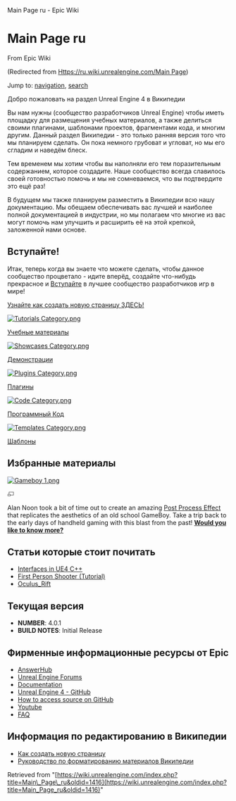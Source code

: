Main Page ru - Epic Wiki              

Main Page ru
============

From Epic Wiki

(Redirected from [Https://ru.wiki.unrealengine.com/Main Page](/index.php?title=Https://ru.wiki.unrealengine.com/Main_Page&redirect=no "Https://ru.wiki.unrealengine.com/Main Page"))

Jump to: [navigation](#mw-navigation), [search](#p-search)

Добро пожаловать на раздел Unreal Engine 4 в Википедии

Вы нам нужны (сообщество разработчиков Unreal Engine) чтобы иметь площадку для размещения учебных материалов, а также делиться своими плагинами, шаблонами проектов, фрагментами кода, и многим другим. Данный раздел Википедии - это только ранняя версия того что мы планируем сделать. Он пока немного грубоват и угловат, но мы его сгладим и наведём блеск.

Тем временем мы хотим чтобы вы наполняли его тем поразительным содержанием, которое создадите. Наше сообщество всегда славилось своей готовностью помочь и мы не сомневаемся, что вы подтвердите это ещё раз!

В будущем мы также планируем разместить в Википедии всю нашу документацию. Мы обещаем обеспечивать вас лучшей и наиболее полной документацией в индустрии, но мы полагаем что многие из вас могут помочь нам улучшить и расширить её на этой крепкой, заложенной нами основе.

Вступайте!
----------

Итак, теперь когда вы знаете что можете сделать, чтобы данное сообщество процветало - идите вперёд, создайте что-нибудь прекрасное и [Вступайте](/Get_Involved "Get Involved") в лучшее сообщество разработчиков игр в мире!

[Узнайте как создать новую страницу ЗДЕСЬ!](/Get_Involved#Adding_New_Pages "Get Involved")

[![Tutorials Category.png](https://d26ilriwvtzlb.cloudfront.net/9/97/Tutorials_Category.png)](/Category:Tutorials "Category:Tutorials")

[Учебные материалы](/Category:Tutorials "Category:Tutorials")

[![Showcases Category.png](https://d26ilriwvtzlb.cloudfront.net/3/34/Showcases_Category.png)](/Category:Showcases "Category:Showcases")

[Демонстрации](/Category:Showcases "Category:Showcases")

[![Plugins Category.png](https://d26ilriwvtzlb.cloudfront.net/4/49/Plugins_Category.png)](/Category:Plug-ins "Category:Plug-ins")

[Плагины](/Category:Plug-ins "Category:Plug-ins")

[![Code Category.png](https://d26ilriwvtzlb.cloudfront.net/7/7a/Code_Category.png)](/Category:Code "Category:Code")

[Программный Код](/Category:Code "Category:Code")

[![Templates Category.png](https://d26ilriwvtzlb.cloudfront.net/3/3b/Templates_Category.png)](/Category:Templates "Category:Templates")

[Шаблоны](/Category:Templates "Category:Templates")

Избранные материалы
-------------------

[![Gameboy 1.png](https://d3ar1piqh1oeli.cloudfront.net/9/9f/Gameboy_1.png/260px-Gameboy_1.png)](/File:Gameboy_1.png)

[![](/skins/common/images/magnify-clip.png)](/File:Gameboy_1.png "Enlarge")

Alan Noon took a bit of time out to create an amazing [Post Process Effect](/GameBoy_Post_Process_Effect_in_UE4 "GameBoy Post Process Effect in UE4") that replicates the aesthetics of an old school GameBoy. Take a trip back to the early days of handheld gaming with this blast from the past! **[Would you like to know more?](/GameBoy_Post_Process_Effect_in_UE4 "GameBoy Post Process Effect in UE4")**

Статьи которые стоит почитать
-----------------------------

*   [Interfaces in UE4 C++](/Interfaces_in_UE4_C%2B%2B "Interfaces in UE4 C++")
*   [First Person Shooter (Tutorial)](/First_Person_Shooter_(Tutorial) "First Person Shooter (Tutorial)")
*   [Oculus\_Rift](/Oculus_Rift "Oculus Rift")

Текущая версия
--------------

*   **NUMBER**: 4.0.1
*   **BUILD NOTES**: Initial Release

Фирменные информационные ресурсы от Epic
----------------------------------------

*   [AnswerHub](//answers.unrealengine.com)
*   [Unreal Engine Forums](http://forums.UnrealEngine.com)
*   [Documentation](//docs.unrealengine.com)
*   [Unreal Engine 4 - GitHub](//github.com/EpicGames)
*   [How to access source on GitHub](//www.unrealengine.com/ue4-on-github)
*   [Youtube](//www.youtube.com/playlist?list=PLZlv_N0_O1gaCL2XjKluO7N2Pmmw9pvhE)
*   [FAQ](//www.unrealengine.com/faq)

Информация по редактированию в Википедии
----------------------------------------

*   [Как создать новую страницу](https://wiki.unrealengine.com/Get_Involved#Adding_New_Pages)
*   [Руководство по форматированию материалов Википедии](http://www.mediawiki.org/wiki/Help:Formatting)

Retrieved from "[https://wiki.unrealengine.com/index.php?title=Main\_Page\_ru&oldid=1416](https://wiki.unrealengine.com/index.php?title=Main_Page_ru&oldid=1416)"